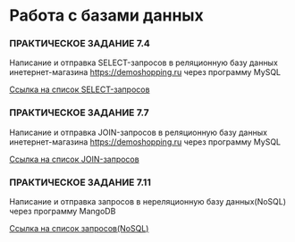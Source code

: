 # Работа с базами данных

### ПРАКТИЧЕСКОЕ ЗАДАНИЕ 7.4

Написание и отправка SELECT-запросов в реляционную базу данных инетернет-магазина https://demoshopping.ru через программу MySQL

[Ссылка на список SELECT-запросов](https://docs.google.com/spreadsheets/d/1ISOezVJ0dczYLacxSyngRSP3OcUkQU_GzFlxZfK1K5Q/edit?usp=sharing)

### ПРАКТИЧЕСКОЕ ЗАДАНИЕ 7.7

Написание и отправка JOIN-запросов в реляционную базу данных инетернет-магазина https://demoshopping.ru через программу MySQL

[Ссылка на список JOIN-запросов](https://docs.google.com/spreadsheets/d/1PIU_lhuc9g4ihkexrf3Wz25TI_wY_6Kw5N7e6tKrt2o/edit?usp=sharing)

### ПРАКТИЧЕСКОЕ ЗАДАНИЕ 7.11

Написание и отправка запросов в нереляционную базу данных(NoSQL) через программу MangoDB

[Ссылка на список запросов(NoSQL)](https://docs.google.com/spreadsheets/d/1hmgOwlnPxFAnUyLQfaZ9_7TPRIXUIYkRaKQp_3iqFbQ/edit?usp=sharing)
